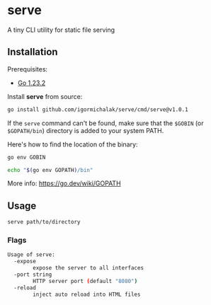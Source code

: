 # serve

A tiny CLI utility for static file serving

## Installation

Prerequisites:
- [Go 1.23.2](https://go.dev/doc/install)

Install **serve** from source:

```bash
go install github.com/igormichalak/serve/cmd/serve@v1.0.1
```

If the `serve` command can't be found, make sure that the `$GOBIN` (or `$GOPATH/bin`) directory is added to your system PATH.

Here's how to find the location of the binary:
```bash
go env GOBIN
```
```bash
echo "$(go env GOPATH)/bin"
```

More info: https://go.dev/wiki/GOPATH

## Usage

```bash
serve path/to/directory
```

### Flags

```bash
Usage of serve:
  -expose
    	expose the server to all interfaces
  -port string
    	HTTP server port (default "8080")
  -reload
    	inject auto reload into HTML files
```
